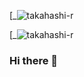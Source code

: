 [_![takahashi-r](https://komarev.com/ghpvc/?username=takahashi-r)

[_![takahashi-r](https://qiita-badge.apiapi.app/s/takahashi-r/followers.svg)


### Hi there 👋

<!--
**takahashi-r/takahashi-r** is a ✨ _special_ ✨ repository because its `README.md` (this file) appears on your GitHub profile.

Here are some ideas to get you started:

- 🔭 I’m currently working on ...
- 🌱 I’m currently learning ...
- 👯 I’m looking to collaborate on ...
- 🤔 I’m looking for help with ...
- 💬 Ask me about ...
- 📫 How to reach me: ...
- 😄 Pronouns: ...
- ⚡ Fun fact: ...
-->
